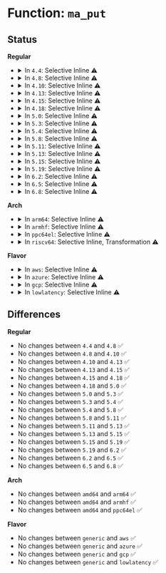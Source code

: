 # Function: <code>ma_put</code>

## Status
<b>Regular</b>
<ul>
<li>
<details>
<summary>In <code>4.4</code>: Selective Inline ⚠️</summary>

```c
void ma_put(struct ifmcaddr6 *mc);
```

**Collision:** Unique Static

**Inline:** Selective

**Transformation:** False

**Instances:**

```
In net/ipv6/mcast.c (ffffffff817eb5c0)
Location: net/ipv6/mcast.c:812
Inline: True
Direct callers:
  - net/ipv6/mcast.c:igmp6_timer_handler
  - net/ipv6/mcast.c:ipv6_dev_mc_inc
  - net/ipv6/mcast.c:__ipv6_dev_mc_dec
  - net/ipv6/mcast.c:ipv6_mc_destroy_dev
```
**Symbols:**

```
ffffffff817eb5c0-ffffffff817eb5ff: ma_put (STB_LOCAL)
```
</details>
</li>
<li>
<details>
<summary>In <code>4.8</code>: Selective Inline ⚠️</summary>

```c
void ma_put(struct ifmcaddr6 *mc);
```

**Collision:** Unique Static

**Inline:** Selective

**Transformation:** False

**Instances:**

```
In net/ipv6/mcast.c (ffffffff81859e20)
Location: net/ipv6/mcast.c:812
Inline: True
Direct callers:
  - net/ipv6/mcast.c:ipv6_mc_destroy_dev
  - net/ipv6/mcast.c:igmp6_timer_handler
  - net/ipv6/mcast.c:__ipv6_dev_mc_dec
  - net/ipv6/mcast.c:ipv6_dev_mc_inc
```
**Symbols:**

```
ffffffff81859e20-ffffffff81859e54: ma_put (STB_LOCAL)
```
</details>
</li>
<li>
<details>
<summary>In <code>4.10</code>: Selective Inline ⚠️</summary>

```c
void ma_put(struct ifmcaddr6 *mc);
```

**Collision:** Unique Static

**Inline:** Selective

**Transformation:** False

**Instances:**

```
In net/ipv6/mcast.c (ffffffff8188bc40)
Location: net/ipv6/mcast.c:825
Inline: True
Direct callers:
  - net/ipv6/mcast.c:ipv6_mc_destroy_dev
  - net/ipv6/mcast.c:igmp6_timer_handler
  - net/ipv6/mcast.c:__ipv6_dev_mc_dec
  - net/ipv6/mcast.c:ipv6_dev_mc_inc
```
**Symbols:**

```
ffffffff8188bc40-ffffffff8188bc74: ma_put (STB_LOCAL)
```
</details>
</li>
<li>
<details>
<summary>In <code>4.13</code>: Selective Inline ⚠️</summary>

```c
void ma_put(struct ifmcaddr6 *mc);
```

**Collision:** Unique Static

**Inline:** Selective

**Transformation:** False

**Instances:**

```
In net/ipv6/mcast.c (ffffffff818b2300)
Location: net/ipv6/mcast.c:825
Inline: True
Direct callers:
  - net/ipv6/mcast.c:ipv6_mc_destroy_dev
  - net/ipv6/mcast.c:igmp6_timer_handler
  - net/ipv6/mcast.c:__ipv6_dev_mc_dec
  - net/ipv6/mcast.c:ipv6_dev_mc_inc
```
**Symbols:**

```
ffffffff818b2300-ffffffff818b2335: ma_put (STB_LOCAL)
```
</details>
</li>
<li>
<details>
<summary>In <code>4.15</code>: Selective Inline ⚠️</summary>

```c
void ma_put(struct ifmcaddr6 *mc);
```

**Collision:** Unique Static

**Inline:** Selective

**Transformation:** False

**Instances:**

```
In net/ipv6/mcast.c (ffffffff81934f70)
Location: net/ipv6/mcast.c:825
Inline: True
Direct callers:
  - net/ipv6/mcast.c:ipv6_mc_destroy_dev
  - net/ipv6/mcast.c:igmp6_timer_handler
  - net/ipv6/mcast.c:__ipv6_dev_mc_dec
  - net/ipv6/mcast.c:ipv6_dev_mc_inc
```
**Symbols:**

```
ffffffff81934f70-ffffffff81934faf: ma_put (STB_LOCAL)
```
</details>
</li>
<li>
<details>
<summary>In <code>4.18</code>: Selective Inline ⚠️</summary>

```c
void ma_put(struct ifmcaddr6 *mc);
```

**Collision:** Unique Static

**Inline:** Selective

**Transformation:** False

**Instances:**

```
In net/ipv6/mcast.c (ffffffff8198d9b0)
Location: net/ipv6/mcast.c:845
Inline: True
Direct callers:
  - net/ipv6/mcast.c:ipv6_mc_destroy_dev
  - net/ipv6/mcast.c:igmp6_timer_handler
  - net/ipv6/mcast.c:__ipv6_dev_mc_dec
  - net/ipv6/mcast.c:__ipv6_dev_mc_inc
```
**Symbols:**

```
ffffffff8198d9b0-ffffffff8198d9f1: ma_put (STB_LOCAL)
```
</details>
</li>
<li>
<details>
<summary>In <code>5.0</code>: Selective Inline ⚠️</summary>

```c
void ma_put(struct ifmcaddr6 *mc);
```

**Collision:** Unique Static

**Inline:** Selective

**Transformation:** False

**Instances:**

```
In net/ipv6/mcast.c (ffffffff819c4770)
Location: net/ipv6/mcast.c:845
Inline: True
Direct callers:
  - net/ipv6/mcast.c:ipv6_mc_destroy_dev
  - net/ipv6/mcast.c:igmp6_timer_handler
  - net/ipv6/mcast.c:__ipv6_dev_mc_dec
  - net/ipv6/mcast.c:__ipv6_dev_mc_inc
```
**Symbols:**

```
ffffffff819c4770-ffffffff819c47b1: ma_put (STB_LOCAL)
```
</details>
</li>
<li>
<details>
<summary>In <code>5.3</code>: Selective Inline ⚠️</summary>

```c
void ma_put(struct ifmcaddr6 *mc);
```

**Collision:** Unique Static

**Inline:** Selective

**Transformation:** False

**Instances:**

```
In net/ipv6/mcast.c (ffffffff81a337c0)
Location: net/ipv6/mcast.c:842
Inline: True
Direct callers:
  - net/ipv6/mcast.c:ipv6_mc_destroy_dev
  - net/ipv6/mcast.c:igmp6_timer_handler
  - net/ipv6/mcast.c:__ipv6_dev_mc_dec
  - net/ipv6/mcast.c:__ipv6_dev_mc_inc
```
**Symbols:**

```
ffffffff81a337c0-ffffffff81a337ff: ma_put (STB_LOCAL)
```
</details>
</li>
<li>
<details>
<summary>In <code>5.4</code>: Selective Inline ⚠️</summary>

```c
void ma_put(struct ifmcaddr6 *mc);
```

**Collision:** Unique Static

**Inline:** Selective

**Transformation:** False

**Instances:**

```
In net/ipv6/mcast.c (ffffffff81a6a310)
Location: net/ipv6/mcast.c:842
Inline: True
Direct callers:
  - net/ipv6/mcast.c:ipv6_mc_destroy_dev
  - net/ipv6/mcast.c:igmp6_timer_handler
  - net/ipv6/mcast.c:__ipv6_dev_mc_dec
  - net/ipv6/mcast.c:__ipv6_dev_mc_inc
```
**Symbols:**

```
ffffffff81a6a310-ffffffff81a6a34f: ma_put (STB_LOCAL)
```
</details>
</li>
<li>
<details>
<summary>In <code>5.8</code>: Selective Inline ⚠️</summary>

```c
void ma_put(struct ifmcaddr6 *mc);
```

**Collision:** Unique Static

**Inline:** Selective

**Transformation:** False

**Instances:**

```
In net/ipv6/mcast.c (ffffffff81b61d50)
Location: net/ipv6/mcast.c:839
Inline: True
Direct callers:
  - net/ipv6/mcast.c:ipv6_mc_destroy_dev
  - net/ipv6/mcast.c:igmp6_timer_handler
  - net/ipv6/mcast.c:__ipv6_dev_mc_dec
  - net/ipv6/mcast.c:__ipv6_dev_mc_inc
```
**Symbols:**

```
ffffffff81b61d50-ffffffff81b61dcd: ma_put (STB_LOCAL)
```
</details>
</li>
<li>
<details>
<summary>In <code>5.11</code>: Selective Inline ⚠️</summary>

```c
void ma_put(struct ifmcaddr6 *mc);
```

**Collision:** Unique Static

**Inline:** Selective

**Transformation:** False

**Instances:**

```
In net/ipv6/mcast.c (ffffffff81b706c0)
Location: net/ipv6/mcast.c:839
Inline: True
Direct callers:
  - net/ipv6/mcast.c:ipv6_mc_destroy_dev
  - net/ipv6/mcast.c:igmp6_timer_handler
  - net/ipv6/mcast.c:__ipv6_dev_mc_dec
  - net/ipv6/mcast.c:__ipv6_dev_mc_inc
```
**Symbols:**

```
ffffffff81b706c0-ffffffff81b7073d: ma_put (STB_LOCAL)
```
</details>
</li>
<li>
<details>
<summary>In <code>5.13</code>: Selective Inline ⚠️</summary>

```c
void ma_put(struct ifmcaddr6 *mc);
```

**Collision:** Unique Static

**Inline:** Selective

**Transformation:** False

**Instances:**

```
In net/ipv6/mcast.c (ffffffff81b5e660)
Location: net/ipv6/mcast.c:860
Inline: True
Direct callers:
  - net/ipv6/mcast.c:ipv6_mc_destroy_dev
  - net/ipv6/mcast.c:mld_mca_work
  - net/ipv6/mcast.c:__ipv6_dev_mc_dec
  - net/ipv6/mcast.c:__ipv6_dev_mc_inc
```
**Symbols:**

```
ffffffff81b5e660-ffffffff81b5e6f0: ma_put (STB_LOCAL)
```
</details>
</li>
<li>
<details>
<summary>In <code>5.15</code>: Selective Inline ⚠️</summary>

```c
void ma_put(struct ifmcaddr6 *mc);
```

**Collision:** Unique Static

**Inline:** Selective

**Transformation:** False

**Instances:**

```
In net/ipv6/mcast.c (ffffffff81c25e00)
Location: net/ipv6/mcast.c:865
Inline: True
Direct callers:
  - net/ipv6/mcast.c:ipv6_mc_destroy_dev
  - net/ipv6/mcast.c:mld_mca_work
  - net/ipv6/mcast.c:__ipv6_dev_mc_dec
  - net/ipv6/mcast.c:__ipv6_dev_mc_inc
```
**Symbols:**

```
ffffffff81c25e00-ffffffff81c25e90: ma_put (STB_LOCAL)
```
</details>
</li>
<li>
<details>
<summary>In <code>5.19</code>: Selective Inline ⚠️</summary>

```c
void ma_put(struct ifmcaddr6 *mc);
```

**Collision:** Unique Static

**Inline:** Selective

**Transformation:** False

**Instances:**

```
In net/ipv6/mcast.c (ffffffff81dc3340)
Location: net/ipv6/mcast.c:865
Inline: True
Direct callers:
  - net/ipv6/mcast.c:ipv6_mc_destroy_dev
  - net/ipv6/mcast.c:mld_mca_work
  - net/ipv6/mcast.c:__ipv6_dev_mc_dec
  - net/ipv6/mcast.c:__ipv6_dev_mc_inc
```
**Symbols:**

```
ffffffff81dc3340-ffffffff81dc33f4: ma_put (STB_LOCAL)
```
</details>
</li>
<li>
<details>
<summary>In <code>6.2</code>: Selective Inline ⚠️</summary>

```c
void ma_put(struct ifmcaddr6 *mc);
```

**Collision:** Unique Static

**Inline:** Selective

**Transformation:** False

**Instances:**

```
In net/ipv6/mcast.c (ffffffff81f93db0)
Location: net/ipv6/mcast.c:865
Inline: True
Direct callers:
  - net/ipv6/mcast.c:ipv6_mc_destroy_dev
  - net/ipv6/mcast.c:mld_mca_work
  - net/ipv6/mcast.c:__ipv6_dev_mc_dec
  - net/ipv6/mcast.c:__ipv6_dev_mc_inc
```
**Symbols:**

```
ffffffff81f93db0-ffffffff81f93e64: ma_put (STB_LOCAL)
```
</details>
</li>
<li>
<details>
<summary>In <code>6.5</code>: Selective Inline ⚠️</summary>

```c
void ma_put(struct ifmcaddr6 *mc);
```

**Collision:** Unique Static

**Inline:** Selective

**Transformation:** False

**Instances:**

```
In net/ipv6/mcast.c (ffffffff81ff4740)
Location: net/ipv6/mcast.c:865
Inline: True
Direct callers:
  - net/ipv6/mcast.c:ipv6_mc_destroy_dev
  - net/ipv6/mcast.c:mld_mca_work
  - net/ipv6/mcast.c:__ipv6_dev_mc_dec
  - net/ipv6/mcast.c:__ipv6_dev_mc_inc
```
**Symbols:**

```
ffffffff81ff4740-ffffffff81ff47f2: ma_put (STB_LOCAL)
```
</details>
</li>
<li>
<details>
<summary>In <code>6.8</code>: Selective Inline ⚠️</summary>

```c
void ma_put(struct ifmcaddr6 *mc);
```

**Collision:** Unique Static

**Inline:** Selective

**Transformation:** False

**Instances:**

```
In net/ipv6/mcast.c (ffffffff820c2310)
Location: net/ipv6/mcast.c:865
Inline: True
Direct callers:
  - net/ipv6/mcast.c:ipv6_mc_destroy_dev
  - net/ipv6/mcast.c:mld_mca_work
  - net/ipv6/mcast.c:__ipv6_dev_mc_dec
  - net/ipv6/mcast.c:__ipv6_dev_mc_inc
```
**Symbols:**

```
ffffffff820c2310-ffffffff820c23c2: ma_put (STB_LOCAL)
```
</details>
</li>
</ul>
<b>Arch</b>
<ul>
<li>
<details>
<summary>In <code>arm64</code>: Selective Inline ⚠️</summary>

```c
void ma_put(struct ifmcaddr6 *mc);
```

**Collision:** Unique Static

**Inline:** Selective

**Transformation:** False

**Instances:**

```
In net/ipv6/mcast.c (ffff800010d2e200)
Location: net/ipv6/mcast.c:842
Inline: True
Direct callers:
  - net/ipv6/mcast.c:ipv6_mc_destroy_dev
  - net/ipv6/mcast.c:igmp6_timer_handler
  - net/ipv6/mcast.c:__ipv6_dev_mc_dec
  - net/ipv6/mcast.c:__ipv6_dev_mc_inc
```
**Symbols:**

```
ffff800010d2e200-ffff800010d2e268: ma_put (STB_LOCAL)
```
</details>
</li>
<li>
<details>
<summary>In <code>armhf</code>: Selective Inline ⚠️</summary>

```c
void ma_put(struct ifmcaddr6 *mc);
```

**Collision:** Unique Static

**Inline:** Selective

**Transformation:** False

**Instances:**

```
In net/ipv6/mcast.c (c0e34198)
Location: net/ipv6/mcast.c:842
Inline: True
Direct callers:
  - net/ipv6/mcast.c:ipv6_mc_destroy_dev
  - net/ipv6/mcast.c:igmp6_timer_handler
  - net/ipv6/mcast.c:__ipv6_dev_mc_dec
  - net/ipv6/mcast.c:__ipv6_dev_mc_inc
```
**Symbols:**

```
c0e34198-c0e341ec: ma_put (STB_LOCAL)
```
</details>
</li>
<li>
<details>
<summary>In <code>ppc64el</code>: Selective Inline ⚠️</summary>

```c
void ma_put(struct ifmcaddr6 *mc);
```

**Collision:** Unique Static

**Inline:** Selective

**Transformation:** False

**Instances:**

```
In net/ipv6/mcast.c (c000000000e63160)
Location: net/ipv6/mcast.c:842
Inline: True
Direct callers:
  - net/ipv6/mcast.c:ipv6_mc_destroy_dev
  - net/ipv6/mcast.c:igmp6_timer_handler
  - net/ipv6/mcast.c:igmp6_timer_handler
  - net/ipv6/mcast.c:__ipv6_dev_mc_dec
  - net/ipv6/mcast.c:__ipv6_dev_mc_inc
```
**Symbols:**

```
c000000000e63160-c000000000e63228: ma_put (STB_LOCAL)
```
</details>
</li>
<li>
<details>
<summary>In <code>riscv64</code>: Selective Inline, Transformation ⚠️</summary>

**Collision:** Unique Static

**Inline:** Selective

**Transformation:** True

**Instances:**

```
In net/ipv6/mcast.c (ffffffe00087207c)
Location: net/ipv6/mcast.c:842
Inline: True
Inline callers:
  - net/ipv6/mcast.c:ipv6_mc_destroy_dev
  - net/ipv6/mcast.c:igmp6_timer_handler
  - net/ipv6/mcast.c:__ipv6_dev_mc_dec
  - net/ipv6/mcast.c:__ipv6_dev_mc_inc
Direct callers:
  - net/ipv6/mcast.c:ipv6_mc_destroy_dev
  - net/ipv6/mcast.c:igmp6_timer_handler
  - net/ipv6/mcast.c:__ipv6_dev_mc_dec
  - net/ipv6/mcast.c:__ipv6_dev_mc_inc
```
**Symbols:**

```
ffffffe00086e840-ffffffe00086e89a: ma_put.part.0 (STB_LOCAL)
```
</details>
</li>
</ul>
<b>Flavor</b>
<ul>
<li>
<details>
<summary>In <code>aws</code>: Selective Inline ⚠️</summary>

```c
void ma_put(struct ifmcaddr6 *mc);
```

**Collision:** Unique Static

**Inline:** Selective

**Transformation:** False

**Instances:**

```
In net/ipv6/mcast.c (ffffffff81a099a0)
Location: net/ipv6/mcast.c:842
Inline: True
Direct callers:
  - net/ipv6/mcast.c:ipv6_mc_destroy_dev
  - net/ipv6/mcast.c:igmp6_timer_handler
  - net/ipv6/mcast.c:__ipv6_dev_mc_dec
  - net/ipv6/mcast.c:__ipv6_dev_mc_inc
```
**Symbols:**

```
ffffffff81a099a0-ffffffff81a099df: ma_put (STB_LOCAL)
```
</details>
</li>
<li>
<details>
<summary>In <code>azure</code>: Selective Inline ⚠️</summary>

```c
void ma_put(struct ifmcaddr6 *mc);
```

**Collision:** Unique Static

**Inline:** Selective

**Transformation:** False

**Instances:**

```
In net/ipv6/mcast.c (ffffffff819c6760)
Location: net/ipv6/mcast.c:842
Inline: True
Direct callers:
  - net/ipv6/mcast.c:ipv6_mc_destroy_dev
  - net/ipv6/mcast.c:igmp6_timer_handler
  - net/ipv6/mcast.c:__ipv6_dev_mc_dec
  - net/ipv6/mcast.c:__ipv6_dev_mc_inc
```
**Symbols:**

```
ffffffff819c6760-ffffffff819c679f: ma_put (STB_LOCAL)
```
</details>
</li>
<li>
<details>
<summary>In <code>gcp</code>: Selective Inline ⚠️</summary>

```c
void ma_put(struct ifmcaddr6 *mc);
```

**Collision:** Unique Static

**Inline:** Selective

**Transformation:** False

**Instances:**

```
In net/ipv6/mcast.c (ffffffff81a74420)
Location: net/ipv6/mcast.c:842
Inline: True
Direct callers:
  - net/ipv6/mcast.c:ipv6_mc_destroy_dev
  - net/ipv6/mcast.c:igmp6_timer_handler
  - net/ipv6/mcast.c:__ipv6_dev_mc_dec
  - net/ipv6/mcast.c:__ipv6_dev_mc_inc
```
**Symbols:**

```
ffffffff81a74420-ffffffff81a7445f: ma_put (STB_LOCAL)
```
</details>
</li>
<li>
<details>
<summary>In <code>lowlatency</code>: Selective Inline ⚠️</summary>

```c
void ma_put(struct ifmcaddr6 *mc);
```

**Collision:** Unique Static

**Inline:** Selective

**Transformation:** False

**Instances:**

```
In net/ipv6/mcast.c (ffffffff81a80ac0)
Location: net/ipv6/mcast.c:842
Inline: True
Direct callers:
  - net/ipv6/mcast.c:ipv6_mc_destroy_dev
  - net/ipv6/mcast.c:igmp6_timer_handler
  - net/ipv6/mcast.c:__ipv6_dev_mc_dec
  - net/ipv6/mcast.c:__ipv6_dev_mc_inc
```
**Symbols:**

```
ffffffff81a80ac0-ffffffff81a80aff: ma_put (STB_LOCAL)
```
</details>
</li>
</ul>

## Differences
<b>Regular</b>
<ul>
<li>
No changes between <code>4.4</code> and <code>4.8</code> ✅
</li>
<li>
No changes between <code>4.8</code> and <code>4.10</code> ✅
</li>
<li>
No changes between <code>4.10</code> and <code>4.13</code> ✅
</li>
<li>
No changes between <code>4.13</code> and <code>4.15</code> ✅
</li>
<li>
No changes between <code>4.15</code> and <code>4.18</code> ✅
</li>
<li>
No changes between <code>4.18</code> and <code>5.0</code> ✅
</li>
<li>
No changes between <code>5.0</code> and <code>5.3</code> ✅
</li>
<li>
No changes between <code>5.3</code> and <code>5.4</code> ✅
</li>
<li>
No changes between <code>5.4</code> and <code>5.8</code> ✅
</li>
<li>
No changes between <code>5.8</code> and <code>5.11</code> ✅
</li>
<li>
No changes between <code>5.11</code> and <code>5.13</code> ✅
</li>
<li>
No changes between <code>5.13</code> and <code>5.15</code> ✅
</li>
<li>
No changes between <code>5.15</code> and <code>5.19</code> ✅
</li>
<li>
No changes between <code>5.19</code> and <code>6.2</code> ✅
</li>
<li>
No changes between <code>6.2</code> and <code>6.5</code> ✅
</li>
<li>
No changes between <code>6.5</code> and <code>6.8</code> ✅
</li>
</ul>
<b>Arch</b>
<ul>
<li>
No changes between <code>amd64</code> and <code>arm64</code> ✅
</li>
<li>
No changes between <code>amd64</code> and <code>armhf</code> ✅
</li>
<li>
No changes between <code>amd64</code> and <code>ppc64el</code> ✅
</li>
</ul>
<b>Flavor</b>
<ul>
<li>
No changes between <code>generic</code> and <code>aws</code> ✅
</li>
<li>
No changes between <code>generic</code> and <code>azure</code> ✅
</li>
<li>
No changes between <code>generic</code> and <code>gcp</code> ✅
</li>
<li>
No changes between <code>generic</code> and <code>lowlatency</code> ✅
</li>
</ul>
